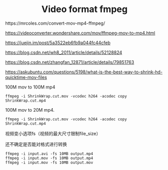 <h1 align="center">Video format fmpeg</h1>
https://mrcoles.com/convert-mov-mp4-ffmpeg/

https://videoconverter.wondershare.com/mov/ffmpeg-mov-to-mp4.html

https://juejin.im/post/5a3522eb6fb9a044fc44cfeb

https://blog.csdn.net/wh8_2011/article/details/52128824

https://blog.csdn.net/zhangfan_12871/article/details/79851763

https://askubuntu.com/questions/5198/what-is-the-best-way-to-shrink-hd-quicktime-mov-files





100M mov to 100M mp4

```shell
ffmpeg -i ShrinkWrap.cut.mov -vcodec h264 -acodec copy ShrinkWrap.cut.mp4
```





100M mov to 20M mp4.

```shell
ffmpeg -i ShrinkWrap.cut.mov -vcodec h264 -acodec copy ShrinkWrap.cut.mp4
```





视频变小选项fs（视频的最大尺寸限制file_size）

还不确定是否能对格式进行转换

```shell
ffmpeg -i input.avi -fs 10MB output.mp4
ffmpeg -i input.mov -fs 10MB output.mp4
ffmpeg -i input.mov -fs 10MB output.mov
```

